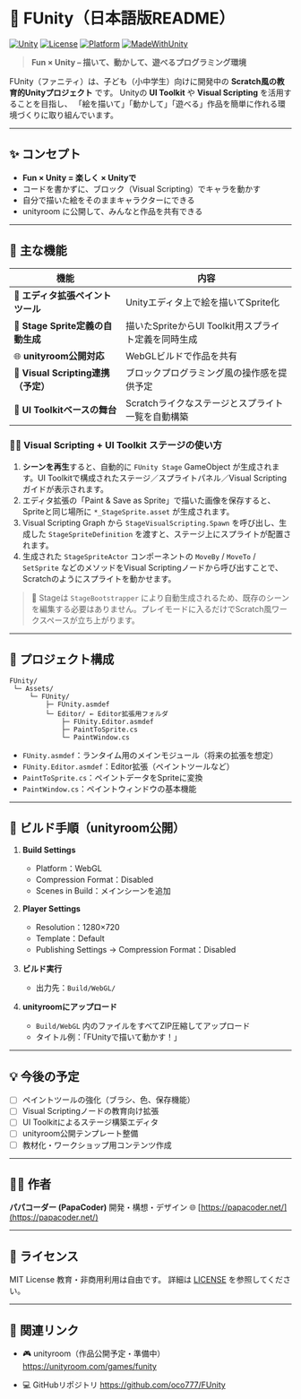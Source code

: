 # 🎨 FUnity（日本語版README）

[![Unity](https://img.shields.io/badge/Unity-2022%2B-black?logo=unity)]()
[![License](https://img.shields.io/badge/license-MIT-blue.svg)]()
[![Platform](https://img.shields.io/badge/platform-WebGL-orange)]()
[![MadeWithUnity](https://img.shields.io/badge/Made%20with-Unity-57b9d3.svg?logo=unity)]()

> **Fun × Unity – 描いて、動かして、遊べるプログラミング環境**

FUnity（ファニティ）は、子ども（小中学生）向けに開発中の
**Scratch風の教育的Unityプロジェクト** です。
Unityの **UI Toolkit** や **Visual Scripting** を活用することを目指し、
「絵を描いて」「動かして」「遊べる」作品を簡単に作れる環境づくりに取り組んでいます。

---

## ✨ コンセプト

- **Fun × Unity = 楽しく × Unityで**
- コードを書かずに、ブロック（Visual Scripting）でキャラを動かす
- 自分で描いた絵をそのままキャラクターにできる
- unityroom に公開して、みんなと作品を共有できる

---

## 🧠 主な機能

| 機能 | 内容 |
|------|------|
| 🎨 **エディタ拡張ペイントツール** | Unityエディタ上で絵を描いてSprite化 |
| 🧾 **Stage Sprite定義の自動生成** | 描いたSpriteからUI Toolkit用スプライト定義を同時生成 |
| 🌐 **unityroom公開対応** | WebGLビルドで作品を共有 |
| 🧩 **Visual Scripting連携（予定）** | ブロックプログラミング風の操作感を提供予定 |
| 🧰 **UI Toolkitベースの舞台** | Scratchライクなステージとスプライト一覧を自動構築 |

### 🧑‍💻 Visual Scripting + UI Toolkit ステージの使い方

1. **シーンを再生**すると、自動的に `FUnity Stage` GameObject が生成されます。UI Toolkitで構成されたステージ／スプライトパネル／Visual Scriptingガイドが表示されます。
2. エディタ拡張の「Paint & Save as Sprite」で描いた画像を保存すると、Spriteと同じ場所に `*_StageSprite.asset` が生成されます。
3. Visual Scripting Graph から `StageVisualScripting.Spawn` を呼び出し、生成した `StageSpriteDefinition` を渡すと、ステージ上にスプライトが配置されます。
4. 生成された `StageSpriteActor` コンポーネントの `MoveBy` / `MoveTo` / `SetSprite` などのメソッドをVisual Scriptingノードから呼び出すことで、Scratchのようにスプライトを動かせます。

> 📌 Stageは `StageBootstrapper` により自動生成されるため、既存のシーンを編集する必要はありません。プレイモードに入るだけでScratch風ワークスペースが立ち上がります。

---

## 📁 プロジェクト構成

```
FUnity/
 └─ Assets/
     └─ FUnity/
         ├─ FUnity.asmdef
         └─ Editor/ ← Editor拡張用フォルダ
             ├─ FUnity.Editor.asmdef
             ├─ PaintToSprite.cs
             └─ PaintWindow.cs
```

- `FUnity.asmdef`：ランタイム用のメインモジュール（将来の拡張を想定）
- `FUnity.Editor.asmdef`：Editor拡張（ペイントツールなど）
- `PaintToSprite.cs`：ペイントデータをSpriteに変換
- `PaintWindow.cs`：ペイントウィンドウの基本機能

---

## 🚀 ビルド手順（unityroom公開）

1. **Build Settings**
   - Platform：WebGL
   - Compression Format：Disabled
   - Scenes in Build：メインシーンを追加

2. **Player Settings**
   - Resolution：1280×720
   - Template：Default
   - Publishing Settings → Compression Format：Disabled

3. **ビルド実行**
   - 出力先：`Build/WebGL/`

4. **unityroomにアップロード**
   - `Build/WebGL` 内のファイルをすべてZIP圧縮してアップロード
   - タイトル例：「FUnityで描いて動かす！」

---

## 💡 今後の予定

- [ ] ペイントツールの強化（ブラシ、色、保存機能）
- [ ] Visual Scriptingノードの教育向け拡張
- [ ] UI Toolkitによるステージ構築エディタ
- [ ] unityroom公開テンプレート整備
- [ ] 教材化・ワークショップ用コンテンツ作成

---

## 🧑‍💻 作者
**パパコーダー (PapaCoder)**
開発・構想・デザイン
🌐 [https://papacoder.net/](https://papacoder.net/)

---

## 📜 ライセンス
MIT License
教育・非商用利用は自由です。
詳細は [LICENSE](./LICENSE) を参照してください。

---

## 🔗 関連リンク

- 🎮 unityroom（作品公開予定・準備中）
  https://unityroom.com/games/funity

- 💻 GitHubリポジトリ
  https://github.com/oco777/FUnity
